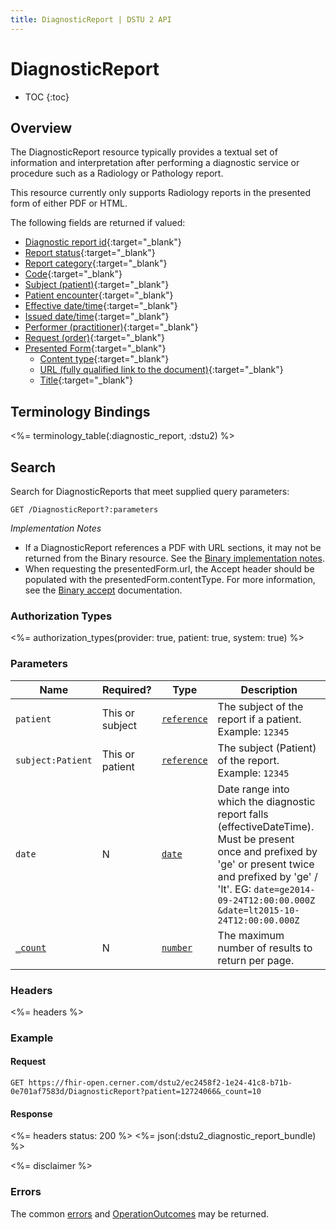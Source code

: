 ```yaml
---
title: DiagnosticReport | DSTU 2 API
---
```


# DiagnosticReport

* TOC
{:toc}

## Overview

The DiagnosticReport resource typically provides a textual set of information and interpretation after performing a
diagnostic service or procedure such as a Radiology or Pathology report.

This resource currently only supports Radiology reports in the presented form of either PDF or HTML.

The following fields are returned if valued:

* [Diagnostic report id](http://hl7.org/fhir/dstu2/resource-definitions.html#Resource.id){:target="_blank"}
* [Report status](http://hl7.org/fhir/DSTU2/diagnosticreport-definitions.html#DiagnosticReport.status){:target="_blank"}
* [Report category](http://hl7.org/fhir/DSTU2/diagnosticreport-definitions.html#DiagnosticReport.category){:target="_blank"}
* [Code](http://hl7.org/fhir/DSTU2/diagnosticreport-definitions.html#DiagnosticReport.code){:target="_blank"}
* [Subject (patient)](http://hl7.org/fhir/DSTU2/diagnosticreport-definitions.html#DiagnosticReport.subject){:target="_blank"}
* [Patient encounter](http://hl7.org/fhir/DSTU2/diagnosticreport-definitions.html#DiagnosticReport.encounter){:target="_blank"}
* [Effective date/time](http://hl7.org/fhir/DSTU2/diagnosticreport-definitions.html#DiagnosticReport.effective_x_){:target="_blank"}
* [Issued date/time](http://hl7.org/fhir/DSTU2/diagnosticreport-definitions.html#DiagnosticReport.issued){:target="_blank"}
* [Performer (practitioner)](http://hl7.org/fhir/DSTU2/diagnosticreport-definitions.html#DiagnosticReport.performer){:target="_blank"}
* [Request (order)](http://hl7.org/fhir/DSTU2/diagnosticreport-definitions.html#DiagnosticReport.request){:target="_blank"}
* [Presented Form](http://hl7.org/fhir/DSTU2/diagnosticreport-definitions.html#DiagnosticReport.presentedForm){:target="_blank"}
  * [Content type](http://hl7.org/fhir/DSTU2/datatypes-definitions.html#Attachment.contentType){:target="_blank"}
  * [URL (fully qualified link to the document)](http://hl7.org/fhir/DSTU2/datatypes-definitions.html#Attachment.url){:target="_blank"}
  * [Title](http://hl7.org/fhir/DSTU2/datatypes-definitions.html#Attachment.title){:target="_blank"}

## Terminology Bindings

<%= terminology_table(:diagnostic_report, :dstu2) %>

## Search

Search for DiagnosticReports that meet supplied query parameters:

    GET /DiagnosticReport?:parameters

_Implementation Notes_

* If a DiagnosticReport references a PDF with URL sections, it may not be returned from the Binary resource. See the
[Binary implementation notes].
* When requesting the presentedForm.url, the Accept header should be populated with the presentedForm.contentType. For more
information, see the [Binary accept] documentation.

### Authorization Types

<%= authorization_types(provider: true, patient: true, system: true) %>

### Parameters

  Name             | Required?       | Type          | Description
-------------------|-----------------|---------------|-----------------------------------------------------------------------------------------------------------------------------------------------------------------------------------------------------------------------------------------
 `patient`         | This or subject | [`reference`] | The subject of the report if a patient. Example: `12345`
 `subject:Patient` | This or patient | [`reference`] | The subject (Patient) of the report. Example: `12345`
 `date`            | N               | [`date`]      | Date range into which the diagnostic report falls (effectiveDateTime). Must be present once and prefixed by 'ge' or present twice and prefixed by 'ge' / 'lt'. EG: `date=ge2014-09-24T12:00:00.000Z` `&date=lt2015-10-24T12:00:00.000Z`
 [`_count`]        | N               | [`number`]    | The maximum number of results to return per page.

### Headers

 <%= headers %>

### Example

#### Request

    GET https://fhir-open.cerner.com/dstu2/ec2458f2-1e24-41c8-b71b-0e701af7583d/DiagnosticReport?patient=12724066&_count=10

#### Response

<%= headers status: 200 %>
<%= json(:dstu2_diagnostic_report_bundle) %>

<%= disclaimer %>

### Errors

The common [errors] and [OperationOutcomes] may be returned.

[`reference`]: http://hl7.org/fhir/dstu2/search.html#reference
[`date`]: http://hl7.org/fhir/dstu2/search.html#date
[`_count`]: http://hl7.org/fhir/dstu2/search.html#count
[`number`]: http://hl7.org/fhir/dstu2/search.html#number
[errors]: ../../#client-errors
[OperationOutcomes]: ../../#operation-outcomes
[Binary accept]: ../../infrastructure/binary/#headers
[Binary implementation notes]: ../../infrastructure/binary/#retrieve-by-id
